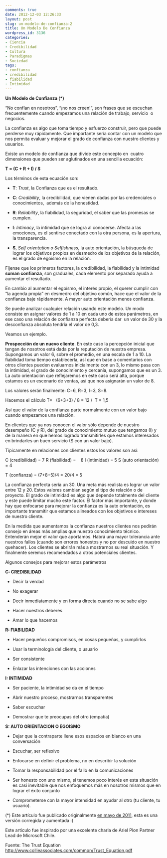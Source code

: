 ```yaml
---
comments: true
date: 2012-12-03 12:26:33
layout: post
slug: un-modelo-de-confianza-2
title: Un Modelo De Confianza
wordpress_id: 3136
categories:
- Ciencia
- Credibilidad
- Cultura
- Paradigmas
- Sociedad
tags:
- confianza
- credibilidad
- fiabilidad
- Intimidad
---
```


**Un Modelo de Confianza (*)**


“No confían en nosotros”, “¡no nos creen!”, son frases que se escuchan frecuentemente cuando empezamos una relación de trabajo, servicio  o  negocios.

La confianza es algo que toma tiempo y esfuerzo construir, pero que puede perderse muy rápidamente. Que importante sería contar con un modelo que nos permita evaluar y mejorar el grado de confianza con nuestro clientes y usuarios.

<!-- more -->

Existe un modelo de confianza que divide este concepto en  cuatro dimensiones que pueden ser aglutinados en una sencilla ecuación:


**T = (C + R + I) / S**


Los términos de esta ecuación son:



	
  * **T**: _Trust_, la Confianza que es el resultado.

	
  * **C**: _Credibility_, la credibilidad, que vienen dadas por las credenciales o conocimientos,  además de la honestidad.

	
  * **R**: _Reliability_, la fiabilidad, la seguridad, el saber que las promesas se cumplen.

	
  * **I**: _Intimacy_, la intimidad que se logra al conocerse. Afecta a las emociones, es el sentirse conectado con la otra persona, es la apertura, la transparencia.

	
  * **S**, _Self orientation o Selfishness_, la auto orientación, la búsqueda de lograr los objetivos propios en desmedro de los objetivos de la relación, es el grado de egoísmo en la relación.


Fíjense que los primeros factores, la credibilidad, la fiabilidad y la intimidad **suman confianza**, son graduales, cada elemento por separado ayuda a aumentar el resultado.

En cambio al aumentar el egoísmo, el interés propio, el querer cumplir con “la agenda propia” en desmedro del objetivo común, hace que el valor de la confianza baje rápidamente. A mayor auto orientación menos confianza.

Se puede analizar cualquier relación usando este modelo. Un modo consiste en asignar valores de 1 a 10 en cada uno de estos parámetros, en ese caso una relación de confianza perfecta debería dar  un valor de 30 y la desconfianza absoluta tendría el valor de 0,3.

Veamos un ejemplo.

**Prospección de un nuevo cliente**. En este caso la percepción inicial que tengan de nosotros está dada por la reputación de nuestra empresa. Supongamos un valor 6, sobre el promedio, en una escala de 1 a 10. La fiabilidad toma tiempo establecerla, así que en base a comentarios con otros clientes pueden evaluarnos inicialmente con un 3, lo mismo pasa con la intimidad, el grado de conocimiento y cercanía, supongamos que es un 3. La auto orientación que reflejaremos en este caso será alta, porque estamos es un escenario de ventas, así que nos asignarán un valor de 8.

Los valores serán finalmente: C=6, R=3, I=3, S=8.

Hacemos el cálculo
T=   (6+3+3) / 8 = 12 /  T = 1,5

Así que el valor de la confianza parte normalmente con un valor bajo cuando empezamos una relación.

En clientes que ya nos conocen el valor sólo depende de nuestro desempeño (C y R), del grado de conocimiento mutuo que tengamos (I) y de la manera en que hemos logrado transmitirles que estamos interesados en brindarles un buen servicio (S con un valor bajo).

Típicamente en relaciones con clientes estos los valores son así:

C (credibilidad) = 7
R (fiabilidad) =    8
I (intimidad) = 5
S (auto orientación) = 4

T (confianza) = (7+8+5)/4 = 20/4 = 5

La confianza perfecta sería un 30. Una meta más realista es lograr un valor entre 12 y 20. Estos valores cambian según el tipo de relación o de proyecto. El grado de intimidad es algo que depende totalmente del cliente y este puede limitar mucho este factor. El factor más importante, y donde hay que enfocarse para mejorar la confianza es la auto orientación, es importante transmitir que estamos alineados con los objetivos e intereses de nuestro cliente.

En la medida que aumentamos la confianza nuestros clientes nos pedirán consejo en áreas más amplias que nuestro conocimiento técnico. Entenderán mejor el valor que aportamos. Habrá una mayor tolerancia ante nuestros fallos (cuando son errores honestos y no por descuido en nuestro quehacer). Los clientes se abrirán más a mostrarnos su real situación. Y finalmente seremos recomendados a otros potenciales clientes.

Algunos consejos para mejorar estos parámetros

**C: CREDIBILIDAD**



	
  * Decir la verdad

	
  * No exagerar

	
  * Decir inmediatamente y en forma directa cuando no se sabe algo

	
  * Hacer nuestros deberes

	
  * Amar lo que hacemos


**R: FIABILIDAD**



	
  * Hacer pequeños compromisos, en cosas pequeñas, y cumplirlos

	
  * Usar la terminología del cliente, o usuario

	
  * Ser consistente

	
  * Enlazar las intenciones con las acciones


**I: INTIMIDAD**



	
  * Ser paciente, la intimidad se da en el tiempo

	
  * Abrir nuestro proceso, mostrarnos transparentes

	
  * Saber escuchar

	
  * Demostrar que te preocupas del otro (empatía)


**S: AUTO ORIENTACION O EGOISMO**



	
  * Dejar que la contraparte llene esos espacios en blanco en una conversación

	
  * Escuchar, ser reflexivo

	
  * Enfocarse en definir el problema, no en describir la solución

	
  * Tomar la responsabilidad por el fallo en la comunicaciones

	
  * Ser honesto con uno mismo, si tenemos poco interés en esta situación es casi inevitable que nos enfoquemos más en nosotros mismos que en lograr el éxito conjunto

	
  * Comprometerse con la mayor intensidad en ayudar al otro (tu cliente, tu usuario).




(*) Este artículo fue publicado originalmente [en mayo de 2011](http://www.lnds.net/blog/2011/05/un-modelo-de-confianza.html), esta es una versión corregida y aumentada :)

Este artículo fue inspirado por una excelente charla de Ariel Plon Partner Lead de Microsoft Chile.

Fuente: The Trust Equation http://www.collieassociates.com/common/Trust_Equation.pdf




